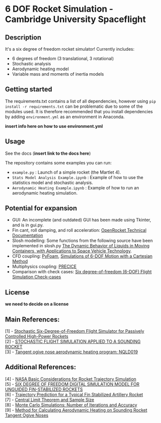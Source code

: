 # 6 DOF Rocket Simulation - Cambridge University Spaceflight
## Description
It's a six degree of freedom rocket simulator! Currently includes:
- 6 degrees of freedom (3 translational, 3 rotational)
- Stochastic analysis
- Aerodynamic heating model
- Variable mass and moments of inertia models  

## Getting started
The requirements.txt contains a list of all dependencies, however using `pip install -r requirements.txt` can be problematic due to some of the modules used. It is therefore recommended that you install dependencies by adding `environment.yml` as an environment in Anaconda.  

**insert info here on how to use environment.yml**


## Usage
See the docs (**insert link to the docs here**)  

The repository contains some examples you can run:  
- `example.py` : Launch of a simple rocket (the Martlet 4).  
- `Stats Model Analysis Example.ipynb` : Example of how to use the statistics model and stochastic analysis.  
- `Aerodynamic Heating Example.ipynb` : Example of how to run an aerodynamic heating simulation.  


## Potential for expansion
- GUI: An incomplete (and outdated) GUI has been made using Tkinter, and is in gui.py.
- Fin cant, roll damping, and roll acceleration: [OpenRocket Technical Documentation](http://openrocket.info/documentation.html)
- Slosh modelling: Some functions from the following source have been implemented in slosh.py [The Dynamic Behavior of Liquids in Moving Containers, with Applications to Space Vehicle Technology](https://ntrs.nasa.gov/citations/19670006555).
- CFD coupling: [PyFoam](https://openfoamwiki.net/index.php/Contrib/PyFoam), [Simulations of 6-DOF Motion
with a Cartesian Method](https://pdfs.semanticscholar.org/ace3/5a61803390b0e0b70f6ca34492ad20a03e03.pdf)
- Multiphysics coupling: [PRECICE](https://www.precice.org/)
- Comparison with check cases: [Six degree-of-freedom (6-DOF) Flight Simulation Check-cases](https://nescacademy.nasa.gov/flightsim/)  


## License
**we need to decide on a license**

## Main References:
[1] - [Stochastic Six-Degree-of-Freedom Flight Simulator for Passively Controlled High-Power Rockets](https://ascelibrary.org/doi/10.1061/%28ASCE%29AS.1943-5525.0000051)  
[2] - [STOCHASTIC FLIGHT SIMULATION APPLIED TO A SOUNDING ROCKET](https://sci-hub.do/10.2514/6.iac-04-a.1.07)  
[3] - [Tangent ogive nose aerodynamic heating program: NQLD019](https://ntrs.nasa.gov/citations/19730063810)  

## Additional References:
[4] - [NASA Basic Considerations for Rocket Trajectory Simulation](https://apps.dtic.mil/sti/pdfs/AD0642855.pdf)  
[5] - [SIX DEGREE OF FREEDOM DIGITAL SIMULATION MODEL FOR UNGUIDED FIN-STABILIZED ROCKETS](https://apps.dtic.mil/dtic/tr/fulltext/u2/452106.pdf)  
[6] - [Trajectory Prediction for a Typical Fin Stabilized Artillery Rocket](https://journals.ekb.eg/article_23742_f19c1da1a61e78c1f5bb7ce58a7b30dd.pdf)  
[7] - [Central Limit Theorem and Sample Size](https://www.umass.edu/remp/Papers/Smith&Wells_NERA06.pdf)  
[8] - [Monte Carlo Simulations: Number of Iterations and Accuracy](https://apps.dtic.mil/dtic/tr/fulltext/u2/a621501.pdf)  
[9] - [Method for Calculating Aerodynamic Heating on Sounding Rocket Tangent Ogive Noses](https://arc.aiaa.org/doi/abs/10.2514/3.62081)  





